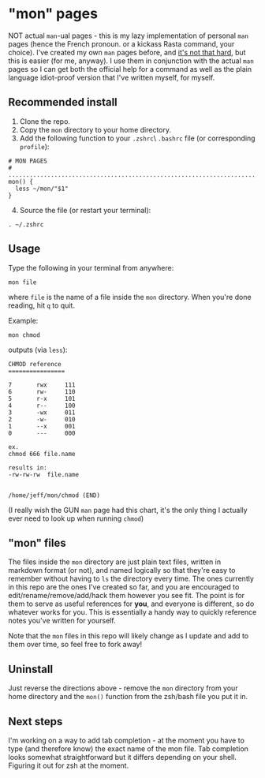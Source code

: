 # "mon" pages

NOT actual `man`-ual pages - this is my lazy implementation of personal `man` pages (hence the French pronoun. or a kickass Rasta command, your choice). I've created my own `man` pages before, and [it's not that hard](https://www.cyberciti.biz/faq/linux-unix-creating-a-manpage/), but this is easier (for me, anyway). I use them in conjunction with the actual `man` pages so I can get both the official help for a command as well as the plain language idiot-proof version that I've written myself, for myself.

## Recommended install

1. Clone the repo.
1. Copy the `mon` directory to your home directory.
1. Add the following function to your `.zshrc`\ `.bashrc` file (or corresponding `profile`):

```
# MON PAGES
# ........................................................................
mon() {
  less ~/mon/"$1"
}
```

4. Source the file (or restart your terminal):

```
. ~/.zshrc
```

## Usage

Type the following in your terminal from anywhere:

```
mon file
```

where `file` is the name of a file inside the `mon` directory. When you're done reading, hit `q` to quit.

Example:

```
mon chmod
```

outputs (via `less`):

```
CHMOD reference
================

7       rwx     111
6       rw-     110
5       r-x     101
4       r--     100
3       -wx     011
2       -w-     010
1       --x     001
0       ---     000

ex.
chmod 666 file.name

results in:
-rw-rw-rw  file.name


/home/jeff/mon/chmod (END)
```

(I really wish the GUN `man` page had this chart, it's the only thing I actually ever need to look up when running `chmod`)
## "mon" files

The files inside the `mon` directory are just plain text files, written in markdown format (or not), and named logically so that they're easy to remember without having to `ls` the directory every time. The ones currently in this repo are the ones I've created so far, and you are encouraged to edit/rename/remove/add/hack them however you see fit. The point is for them to serve as useful references for __you__, and everyone is different, so do whatever works for you. This is essentially a handy way to quickly reference notes you've written for yourself.

Note that the `mon` files in this repo will likely change as I update and add to them over time, so feel free to fork away!

## Uninstall

Just reverse the directions above - remove the `mon` directory from your home directory and the `mon()` function from the zsh/bash file you put it in.

## Next steps

I'm working on a way to add tab completion - at the moment you have to type (and therefore know) the exact name of the mon file. Tab completion looks somewhat straightforward but it differs depending on your shell. Figuring it out for zsh at the moment.

